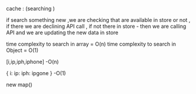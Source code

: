 cache : (searching )

if search something new ,we are checking that are available in store or not ,
    if there we are declining API call ,
    if not there in store   - then we are calling API  and we are updating the   new data in store

time complexity to search in array  = O(n)
time complexity to search in Object = O(1)

[i,ip,iph,iphone] -O(n)

{
    i:
    ip:
    iph:
    ipgone
} 
-O(1)

new map()